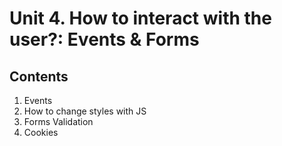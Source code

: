 # Unit 4. How to interact with the user?: Events & Forms

## Contents
1. Events
2. How to change styles with JS
3. Forms Validation
4. Cookies
